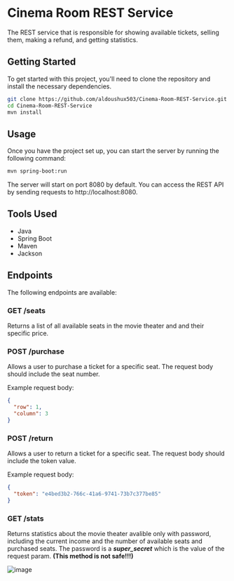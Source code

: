 # Cinema Room REST Service

The REST service that is responsible for showing available tickets, selling them, making a refund, and getting statistics.

## Getting Started
To get started with this project, you'll need to clone the repository and install the necessary dependencies.

```bash
git clone https://github.com/aldoushux503/Cinema-Room-REST-Service.git
cd Cinema-Room-REST-Service
mvn install
```

## Usage
Once you have the project set up, you can start the server by running the following command:
```bash
mvn spring-boot:run
```
The server will start on port 8080 by default. You can access the REST API by sending requests to http://localhost:8080.

## Tools Used
* Java
* Spring Boot
* Maven
* Jackson

## Endpoints
The following endpoints are available:

### GET /seats
Returns a list of all available seats in the movie theater and and their specific price.

### POST /purchase
Allows a user to purchase a ticket for a specific seat. The request body should include the seat number.

Example request body:
```json
{
  "row": 1,
  "column": 3
}
```

### POST /return
Allows a user to return a ticket for a specific seat. The request body should include the token value.

Example request body:
```json
{
  "token": "e4bed3b2-766c-41a6-9741-73b7c377be85"
}
```

### GET /stats
Returns statistics about the movie theater avalible only with password, including the current income and the number of available seats and purchased seats.
The password is a ***super_secret*** which is the value of the request param. **(This method is not safe!!!)**

![image](https://user-images.githubusercontent.com/55160026/228284222-56909fba-dcda-4cc1-9d1a-9028b453bd03.png)

